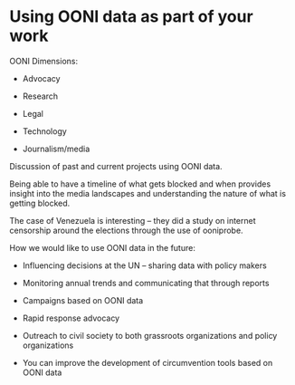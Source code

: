 # Using OONI data as part of your work

OONI Dimensions:

* Advocacy

* Research

* Legal

* Technology

* Journalism/media

Discussion of past and current projects using OONI data.

Being able to have a timeline of what gets blocked and when provides insight into the media landscapes and understanding the nature of what is getting blocked.

The case of Venezuela is interesting – they did a study on internet censorship around the elections through the use of ooniprobe.

How we would like to use OONI data in the future:

* Influencing decisions at the UN – sharing data with policy makers

* Monitoring annual trends and communicating that through reports

* Campaigns based on OONI data

* Rapid response advocacy

* Outreach to civil society to both grassroots organizations and policy organizations

* You can improve the development of circumvention tools based on OONI data